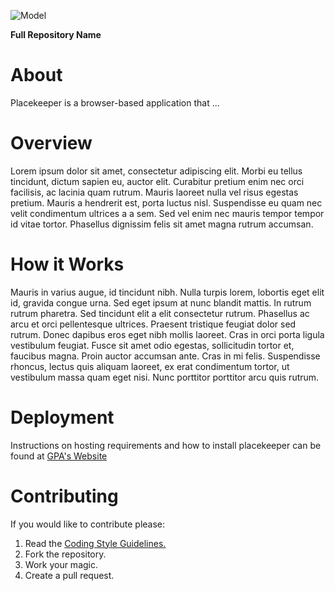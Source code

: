 ![Model](https://www.gridprotectionalliance.org/images/products/productTitles75/SEBrowser.png)

**Full Repository Name**

# About

Placekeeper is a browser-based application that ...

# Overview

Lorem ipsum dolor sit amet, consectetur adipiscing elit. Morbi eu tellus tincidunt, dictum sapien eu, auctor elit. Curabitur pretium enim nec orci facilisis, ac lacinia quam rutrum. 
Mauris laoreet nulla vel risus egestas pretium. Mauris a hendrerit est, porta luctus nisl. Suspendisse eu quam nec velit condimentum ultrices a a sem. Sed vel enim nec mauris tempor 
tempor id vitae tortor. Phasellus dignissim felis sit amet magna rutrum accumsan.

# How it Works

Mauris in varius augue, id tincidunt nibh. Nulla turpis lorem, lobortis eget elit id, gravida congue urna. Sed eget ipsum at nunc blandit mattis. In rutrum rutrum pharetra. 
Sed tincidunt elit a elit consectetur rutrum. Phasellus ac arcu et orci pellentesque ultrices. Praesent tristique feugiat dolor sed rutrum. Donec dapibus eros eget nibh mollis 
laoreet. Cras in orci porta ligula vestibulum feugiat. Fusce sit amet odio egestas, sollicitudin tortor et, faucibus magna. Proin auctor accumsan ante. Cras in mi felis. 
Suspendisse rhoncus, lectus quis aliquam laoreet, ex erat condimentum tortor, ut vestibulum massa quam eget nisi. Nunc porttitor porttitor arcu quis rutrum.

# Deployment

Instructions on hosting requirements and how to install placekeeper can be found at [GPA's Website](https://www.gridprotectionalliance.org)

# Contributing

If you would like to contribute please:

1. Read the [Coding Style Guidelines.](https://www.gridprotectionalliance.org/docs/GPA_Coding_Guidelines_2011_03.pdf)
2. Fork the repository.
3. Work your magic.
4. Create a pull request.
